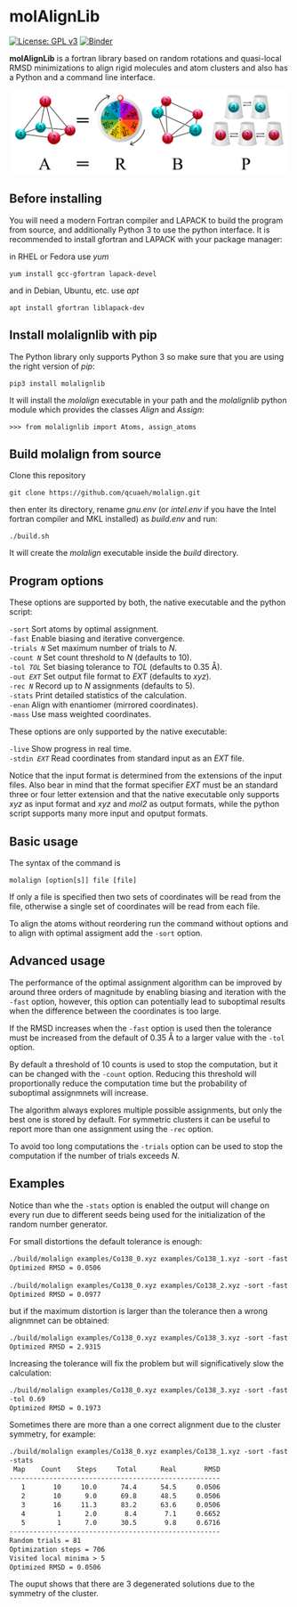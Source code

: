 molAlignLib
===========

[![License: GPL v3](https://img.shields.io/badge/License-GPLv3-blue.svg)](https://www.gnu.org/licenses/gpl-3.0)
[![Binder](https://mybinder.org/badge_logo.svg)](https://mybinder.org/v2/gh/qcuaeh/molalignlib.git/HEAD?labpath=examples)

**molAlignLib** is a fortran library based on random rotations and quasi-local RMSD minimizations to align rigid molecules and atom
clusters and also has a Python and a command line interface.

![graphical abstract](abstract.png)

Before installing
-----------------

You will need a modern Fortran compiler and LAPACK to build the program from source, and additionally Python 3 to use
the python interface. It is recommended to install gfortran and LAPACK with your package manager:

in RHEL or Fedora use *yum*

    yum install gcc-gfortran lapack-devel

and in Debian, Ubuntu, etc. use *apt*

    apt install gfortran liblapack-dev

Install molalignlib with pip
----------------------------

The Python library only supports Python 3 so make sure that you are using the right version of *pip*:

    pip3 install molalignlib

It will install the *molalign* executable in your path and the *molalignlib* python module which provides the classes *Align* and
*Assign*:

    >>> from molalignlib import Atoms, assign_atoms

Build molalign from source 
--------------------------

Clone this repository

    git clone https://github.com/qcuaeh/molalign.git

then enter its directory, rename *gnu.env* (or *intel.env* if you have the Intel fortran compiler and MKL installed) as *build.env*
and run:

    ./build.sh

It will create the *molalign* executable inside the *build* directory.

Program options
---------------

These options are supported by both, the native executable and the python script:

<code>-sort</code> Sort atoms by optimal assignment.  
<code>-fast</code> Enable biasing and iterative convergence.  
<code>-trials *N*</code> Set maximum number of trials to *N*.  
<code>-count *N*</code> Set count threshold to *N* (defaults to 10).  
<code>-tol *TOL*</code> Set biasing tolerance to *TOL* (defaults to 0.35 Å).  
<code>-out *EXT*</code> Set output file format to *EXT* (defaults to *xyz*).  
<code>-rec *N*</code> Record up to *N* assignments (defaults to 5).  
<code>-stats</code> Print detailed statistics of the calculation.  
<code>-enan</code> Align with enantiomer (mirrored coordinates).  
<code>-mass</code> Use mass weighted coordinates.  

These options are only supported by the native executable:

<code>-live</code> Show progress in real time.  
<code>-stdin *EXT*</code> Read coordinates from standard input as an *EXT* file.  
 
Notice that the input format is determined from the extensions of the input files. Also bear in mind that the format specifier
*EXT* must be an standard three or four letter extension and that the native executable only supports *xyz* as input format and
*xyz* and *mol2* as output formats, while the python script supports many more input and oputput formats.

Basic usage
-----------

The syntax of the command is

    molalign [option[s]] file [file]

If only a file is specified then two sets of coordinates will be read from the file, otherwise a single set of coordinates will be
read from each file.

To align the atoms without reordering run the command without options and to align with optimal assigment add the `-sort` option.

Advanced usage
--------------

The performance of the optimal assignment algorithm can be improved by around three orders of magnitude by enabling biasing and
iteration with the `-fast` option, however, this option can potentially lead to suboptimal results when the difference between the
coordinates is too large.

If the RMSD increases when the `-fast` option is used then the tolerance must be increased from the default of 0.35 Å to a larger
value with the `-tol` option.

By default a threshold of 10 counts is used to stop the computation, but it can be changed with the `-count` option. Reducing
this threshold will proportionally reduce the computation time but the probability of suboptimal assignmnets will increase.

The algorithm always explores multiple possible assignments, but only the best one is stored by default. For symmetric clusters it
can be useful to report more than one assignment using the `-rec` option.

To avoid too long computations the `-trials` option can be used to stop the computation if the number of trials exceeds *N*.

Examples
--------

Notice than whe the `-stats` option is enabled the output will change on every run due to different seeds being used for the
initialization of the random number generator.

For small distortions the default tolerance is enough:

    ./build/molalign examples/Co138_0.xyz examples/Co138_1.xyz -sort -fast
    Optimized RMSD = 0.0506
    
    ./build/molalign examples/Co138_0.xyz examples/Co138_2.xyz -sort -fast
    Optimized RMSD = 0.0977

but if the maximum distortion is larger than the tolerance then a wrong alignmnet can be obtained:

    ./build/molalign examples/Co138_0.xyz examples/Co138_3.xyz -sort -fast
    Optimized RMSD = 2.9315

Increasing the tolerance will fix the problem but will significatively slow the calculation:

    ./build/molalign examples/Co138_0.xyz examples/Co138_3.xyz -sort -fast -tol 0.69
    Optimized RMSD = 0.1973

Sometimes there are more than a one correct alignment due to the cluster symmetry, for example:

    ./build/molalign examples/Co138_0.xyz examples/Co138_1.xyz -sort -fast -stats
     Map    Count    Steps     Total      Real       RMSD
    -----------------------------------------------------
       1       10     10.0      74.4      54.5     0.0506
       2       10      9.0      69.8      48.5     0.0506
       3       16     11.3      83.2      63.6     0.0506
       4        1      2.0       8.4       7.1     0.6652
       5        1      7.0      30.5       9.8     0.6716
    -----------------------------------------------------
    Random trials = 81
    Optimization steps = 706
    Visited local minima > 5
    Optimized RMSD = 0.0506

The ouput shows that there are 3 degenerated solutions due to the symmetry of the cluster.

